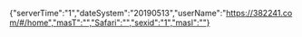 {"serverTime":"1","dateSystem":"20190513","userName":"https://382241.com/#/home","masT":"","Safari":"","sexid":"1","masl":""}
